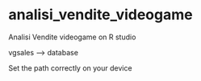 # analisi_vendite_videogame
Analisi Vendite videogame on R studio

vgsales --> database

Set the path correctly on your device
